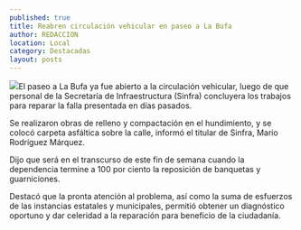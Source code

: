 ```yaml
---
published: true
title: Reabren circulación vehicular en paseo a La Bufa
author: REDACCION
location: Local
category: Destacadas
layout: posts
---
```


![](http://i.imgur.com/j9y5MpAm.jpg)El paseo a La Bufa ya fue abierto a la circulación vehicular, luego de que personal de la Secretaría de Infraestructura (Sinfra) concluyera los trabajos para reparar la falla presentada en días pasados.

Se realizaron obras de relleno y compactación en el hundimiento, y se colocó carpeta asfáltica sobre la calle, informó el titular de Sinfra, Mario Rodríguez Márquez.

Dijo que será en el transcurso de este fin de semana cuando la dependencia termine a 100 por ciento la reposición de banquetas y guarniciones.

Destacó que la pronta atención al problema, así como la suma de esfuerzos de las instancias estatales y municipales, permitió obtener un diagnóstico oportuno y dar celeridad a la reparación para beneficio de la ciudadanía.

